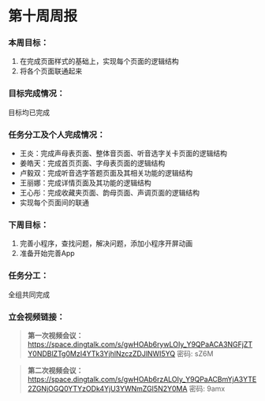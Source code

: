# 第十周周报

### 本周目标：

1. 在完成页面样式的基础上，实现每个页面的逻辑结构
2. 将各个页面联通起来

### 目标完成情况：

目标均已完成

### 任务分工及个人完成情况：

- 王炎：完成声母表页面、整体音页面、听音选字关卡页面的逻辑结构
- 姜皓天：完成首页页面、字母表页面的逻辑结构
- 卢毅双：完成听音选字答题页面及其相关功能的逻辑结构
- 王丽娜：完成详情页面及其功能的逻辑结构   
- 王心彤：完成收藏夹页面、韵母页面、声调页面的逻辑结构  
- 实现每个页面间的联通

### 下周目标：

1. 完善小程序，查找问题，解决问题，添加小程序开屏动画
2. 准备开始完善App

### 任务分工：

全组共同完成

### 立会视频链接：

> **第一次视频会议：**
> https://space.dingtalk.com/s/gwHOAb6rywLOIy_Y9QPaACA3NGFjZTY0NDBlZTg0MzI4YTk3YjhlNzczZDJlNWI5YQ
> 密码: sZ6M

> **第二次视频会议：**
> https://space.dingtalk.com/s/gwHOAb6rzALOIy_Y9QPaACBmYjA3YTE2ZGNjOGQ0YTYzODk4YjU3YWNmZGI5N2Y0MA
> 密码: 9amx
